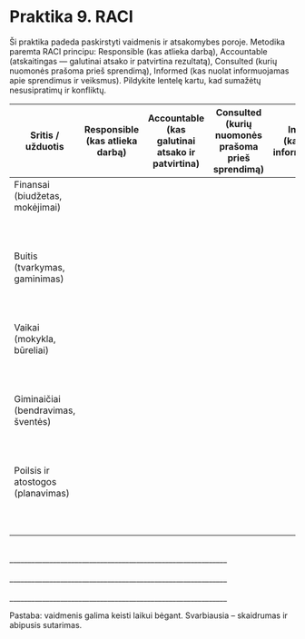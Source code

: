 # Praktika 9. RACI

Ši praktika padeda paskirstyti vaidmenis ir atsakomybes poroje. Metodika paremta RACI principu: Responsible (kas atlieka darbą), Accountable (atskaitingas — galutinai atsako ir patvirtina rezultatą), Consulted (kurių nuomonės prašoma prieš sprendimą), Informed (kas nuolat informuojamas apie sprendimus ir veiksmus). Pildykite lentelę kartu, kad sumažėtų nesusipratimų ir konfliktų.

<style>
    table {
        width: 100%;
    }
</style>
| Sritis / užduotis | Responsible<br/>(kas atlieka darbą) | Accountable<br/>(kas galutinai atsako ir patvirtina) | Consulted<br/>(kurių nuomonės prašoma<br/>prieš sprendimą) | Informed<br/>(kas nuolat informuojamas) |
|---|:--:|:--:|:--:|:--:|
| Finansai (biudžetas, mokėjimai)<br/><br/><br/><br/> |||||
| Buitis (tvarkymas, gaminimas)<br/><br/><br/><br/> |||||
| Vaikai (mokykla, būreliai)<br/><br/><br/><br/> |||||
| Giminaičiai (bendravimas, šventės)<br/><br/><br/><br/> |||||
| Poilsis ir atostogos (planavimas)<br/><br/><br/><br/> |||||

<br/>
____________________________________________________________
<br/><br/>
____________________________________________________________
<br/><br/>
____________________________________________________________

Pastaba: vaidmenis galima keisti laikui bėgant. Svarbiausia – skaidrumas ir abipusis sutarimas.

<div style="page-break-after: always;"></div>